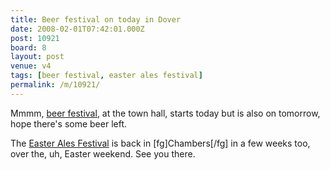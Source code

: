 ```yaml
---
title: Beer festival on today in Dover
date: 2008-02-01T07:42:01.000Z
post: 10921
board: 8
layout: post
venue: v4
tags: [beer festival, easter ales festival]
permalink: /m/10921/
---
```

Mmmm, <a href="/wiki/beer+festival">beer festival</a>, at the town hall, starts today but is also on tomorrow, hope there's some beer left.

The <a href="/wiki/easter+ales+festival">Easter Ales Festival</a> is back in [fg]Chambers[/fg] in a few weeks too, over the, uh, Easter weekend. See you there.
